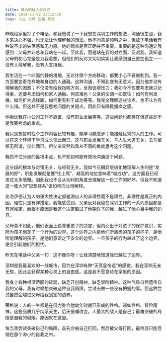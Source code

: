 ```yaml
---
title: 最大的敌人是自己
date: 2014-11-02 23:12:59
tags: 人生 父母 性格 职业
---
```


昨晚给家里打了个电话，和我爸说了一下我想在深圳工作的想法，沟通很生涩，我本来决心不强，也无法让他理解我的想法。他不同意是预料之中，但放下电话我有种说不出的失落感和无力感。她的观点是否正确并不重要。重要的是这种沟通让我感到：父母并非总和我站在一起，至此我，而是站在我的对立面，反对我。我知道父母的初心完全是为我着想，但他们的反对又切切实实让我感到自己更加孤立——没有人理解我，没有人支持我。

我生活在一个四面荆棘的境地，无论往哪个方向移动，都要小心不要被刺到。我一方面要变着花样地和身边的人通融。这种沟通，不知到底有无意义。因为他并没有理解我的困惑；不仅没有给我指明方向，反而徒增压力；我如今不仅要考虑我只记得事，还要考虑如何和家人通融。何其难也！父亲的论调一如既往：如何有利发展，如何扩大选择面，如何更有利于成功等等。我完全理解这些论点，也不认为有什么错。但这并不是我思考问题的关键点。因此只有隔靴搔痒之感。

他担忧我在小公司工作不靠谱、没有职业发展等等。这些问题也都存在但这些却不是我要考虑的重点。

我只是想暂时找个工作内容比较有趣，能学习能进步；能接触优秀的人的工作。可以在这个环境下学习成长仅此而已。这与职业发展无关，与人生大道无关，去与留都无所谓，仅此而已。但父亲显然和我从不同的角度思考这个问题。

我抓不住分歧的最根本点，也不知如何能有效地沟通这个问题。

这分歧的根本与对错无关，与经验无关。我如今已摒弃层级化地理解人生的是“发展的好”，职业发展就是要“往上爬”，越高的地位意味着“越成功”。这方面我已经发过太多感慨。因此我也不会从功利的角度去理解这一份工作的好坏，但我不知道这一庞大的“思想体系”该如何向父母解释。

弗洛伊德认为人的重大性决定都是源自人的非理性而不是理性。非理性是真正的内因，理性只是有罪推定。我能感受到，父亲反对我留在深圳工作的一系列原因都是有罪推定，而根本原因是我这个决定超过了他期许下的我，越过了他心目中我的边界。

父母莫不如此，他们表面上说尊重孩子的决定，但内心出于对孩子的保护意识，实际为孩子划定了一个行为的边界。这个边界之内是他们所熟悉的孩子的样子，是他所能理解的孩子。是他们意识之下安全的边界。一旦孩子的行为越过了这个边界，便会引起他们的担忧。

昨天在电话中父亲一句：这不像你呀！让我清楚地知道我已越过了边界。

深圳是我最喜欢的一线城市，因为在深圳有种“天高皇帝远”的感觉。我在深圳无亲无故，因此会获得某种心灵上的自由感。这是我不愿意待在家里的原因。

我身上有种根深蒂固的软弱，缺乏开创精神，缺乏冒险精神。这种气质自然遗传自我的父母。我有时候想突破这种自我局限，尝试去做一些没有把握的事。但这种尝试自然会越过父母给我划定的边界。

荣格说：人的一生都是在努力弥合他幼年时就已形成的性格。诸如性格、冒险精神，这些品质几乎纯系天生，后天很难改变。人最大的敌人是自己；最难突破的局限是自我的局限。原因就在这里。

每当我尝试突破自己的局限，首先会被自己打回，然后被父母打回，最终我只能卷缩在那个渺小的自我之中。
